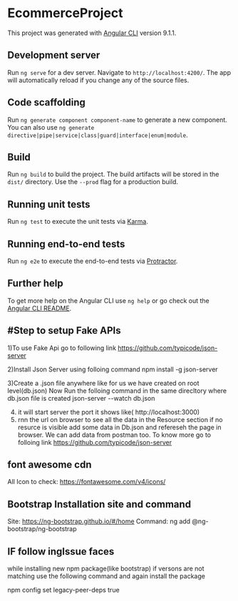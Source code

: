 # EcommerceProject

This project was generated with [Angular CLI](https://github.com/angular/angular-cli) version 9.1.1.

## Development server

Run `ng serve` for a dev server. Navigate to `http://localhost:4200/`. The app will automatically reload if you change any of the source files.

## Code scaffolding

Run `ng generate component component-name` to generate a new component. You can also use `ng generate directive|pipe|service|class|guard|interface|enum|module`.

## Build

Run `ng build` to build the project. The build artifacts will be stored in the `dist/` directory. Use the `--prod` flag for a production build.

## Running unit tests

Run `ng test` to execute the unit tests via [Karma](https://karma-runner.github.io).

## Running end-to-end tests

Run `ng e2e` to execute the end-to-end tests via [Protractor](http://www.protractortest.org/).

## Further help

To get more help on the Angular CLI use `ng help` or go check out the [Angular CLI README](https://github.com/angular/angular-cli/blob/master/README.md).

#Step to setup Fake APIs
-------------------------
1)To use Fake Api go to following link
https://github.com/typicode/json-server

2)Install Json Server using folloing command
npm install -g json-server

3)Create a .json file anywhere like for us we have created on root level(db.json)
Now Run the folloing command in the same direcltory where db.json file is created
json-server --watch db.json

4) it will start server the port it shows like( http://localhost:3000)
5) rnn the url on browser to see all the data in the Resource section if no resurce is visible add some data in Db.json and refereseh the page in browser.
 We can add data from postman too. To know more go to folloing link https://github.com/typicode/json-server
 
font awesome cdn 
------------------
<link rel="stylesheet" href="https://cdnjs.cloudflare.com/ajax/libs/font-awesome/5.6.3/css/all.min.css" integrity="sha512-f2MWjotY+JCWDlE0+QAshlykvZUtIm35A6RHwfYZPdxKgLJpL8B+VVxjpHJwZDsZaWdyHVhlIHoblFYGkmrbhg==" crossorigin="anonymous" referrerpolicy="no-referrer" />
<script src="https://cdnjs.cloudflare.com/ajax/libs/font-awesome/5.6.3/js/all.min.js" integrity="sha512-ocx3trI5wqU15rW421ikZHRPxmBg6+00d56x9AUn1DhS/YFTu0EHoVXSeKbFmXrz4kEQJmus8jOvDgqZ/TyfoA==" crossorigin="anonymous" referrerpolicy="no-referrer"></script> 

All Icon to check: https://fontawesome.com/v4/icons/

Bootstrap Installation site and command
---------------------------------------
Site: https://ng-bootstrap.github.io/#/home
Command: ng add @ng-bootstrap/ng-bootstrap

IF follow ingIssue faces 
------------------------
while installing new npm package(like bootstrap) if versons are not matching use the following command and again install the package 

npm config set legacy-peer-deps true